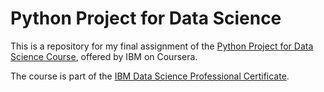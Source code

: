 # Python Project for Data Science

This is a repository for my final assignment of the [Python Project for Data Science Course](https://www.coursera.org/learn/python-project-for-data-science), offered by IBM on Coursera. 

The course is part of the [IBM Data Science Professional Certificate](https://www.coursera.org/professional-certificates/ibm-data-science). 
